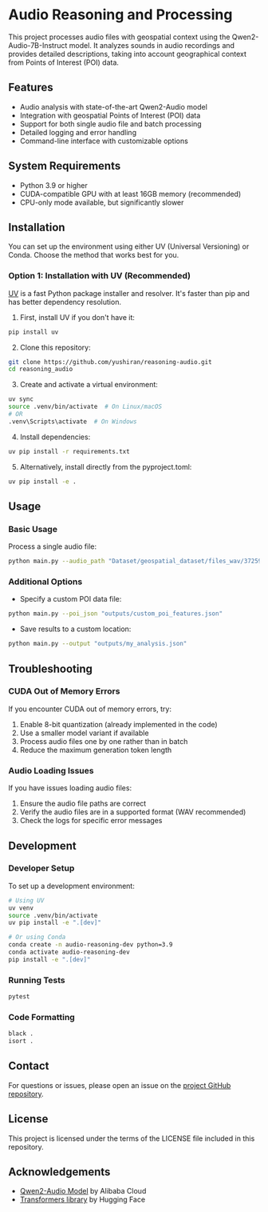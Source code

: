# Audio Reasoning and Processing

This project processes audio files with geospatial context using the Qwen2-Audio-7B-Instruct model. It analyzes sounds in audio recordings and provides detailed descriptions, taking into account geographical context from Points of Interest (POI) data.

## Features

- Audio analysis with state-of-the-art Qwen2-Audio model
- Integration with geospatial Points of Interest (POI) data
- Support for both single audio file and batch processing
- Detailed logging and error handling
- Command-line interface with customizable options

## System Requirements

- Python 3.9 or higher
- CUDA-compatible GPU with at least 16GB memory (recommended)
- CPU-only mode available, but significantly slower

## Installation

You can set up the environment using either UV (Universal Versioning) or Conda. Choose the method that works best for you.

### Option 1: Installation with UV (Recommended)

[UV](https://github.com/astral-sh/uv) is a fast Python package installer and resolver. It's faster than pip and has better dependency resolution.

1. First, install UV if you don't have it:

```bash
pip install uv
```

2. Clone this repository:

```bash
git clone https://github.com/yushiran/reasoning-audio.git
cd reasoning_audio
```

3. Create and activate a virtual environment:

```bash
uv sync
source .venv/bin/activate  # On Linux/macOS
# OR
.venv\Scripts\activate  # On Windows
```

4. Install dependencies:

```bash
uv pip install -r requirements.txt
```

5. Alternatively, install directly from the pyproject.toml:

```bash
uv pip install -e .
```

## Usage

### Basic Usage

Process a single audio file:

```bash
python main.py --audio_path "Dataset/geospatial_dataset/files_wav/372596.wav"
```

### Additional Options

- Specify a custom POI data file:

```bash
python main.py --poi_json "outputs/custom_poi_features.json"
```

- Save results to a custom location:

```bash
python main.py --output "outputs/my_analysis.json"
```

## Troubleshooting

### CUDA Out of Memory Errors

If you encounter CUDA out of memory errors, try:

1. Enable 8-bit quantization (already implemented in the code)
2. Use a smaller model variant if available
3. Process audio files one by one rather than in batch
4. Reduce the maximum generation token length

### Audio Loading Issues

If you have issues loading audio files:

1. Ensure the audio file paths are correct
2. Verify the audio files are in a supported format (WAV recommended)
3. Check the logs for specific error messages

## Development

### Developer Setup

To set up a development environment:

```bash
# Using UV
uv venv
source .venv/bin/activate
uv pip install -e ".[dev]"

# Or using Conda
conda create -n audio-reasoning-dev python=3.9
conda activate audio-reasoning-dev
pip install -e ".[dev]"
```

### Running Tests

```bash
pytest
```

### Code Formatting

```bash
black .
isort .
```

## Contact

For questions or issues, please open an issue on the [project GitHub repository](https://github.com/yushiran/reasoning-audio/issues).

## License

This project is licensed under the terms of the LICENSE file included in this repository.

## Acknowledgements

- [Qwen2-Audio Model](https://huggingface.co/Qwen/Qwen2-Audio-7B-Instruct) by Alibaba Cloud
- [Transformers library](https://github.com/huggingface/transformers) by Hugging Face

